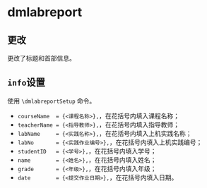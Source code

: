 # dmlabreport

## 更改

更改了标题和首部信息。

## `info`设置

使用 `\dmlabreportSetup` 命令。

- `courseName  = {<课程名称>},`，在花括号内填入课程名称；
- `teacherName = {<指导教师>},`，在花括号内填入指导教师；
- `labName     = {<实践名称>},`，在花括号内填入上机实践名称；
- `labNo       = {<实践作业编号>},`，在花括号内填入上机实践编号；
- `studentID   = {<学号>},`，在花括号内填入学号；
- `name        = {<姓名>},`，在花括号内填入姓名；
- `grade       = {<年级>},`，在花括号内填入年级；
- `date        = {<提交作业日期>},`，在花括号内填入日期。